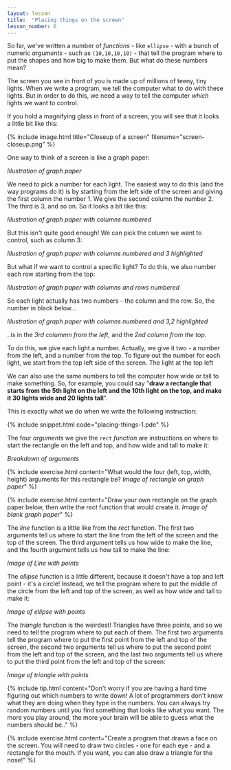 ```yaml
---
layout: lesson
title:  "Placing things on the screen"
lesson_number: 6
---
```


So far, we've written a number of *functions* - like ```ellipse``` - with a bunch of numeric *arguments* - such as ```(10,10,10,10)``` - that tell the program where to put the shapes and how big to make them. But what do these numbers mean?

The screen you see in front of you is made up of millions of teeny, tiny lights. When we write a program, we tell the computer what to do with these lights. But in order to do this, we need a way to tell the computer *which* lights we want to control.

If you hold a magnifying glass in front of a screen, you will see that it looks a little bit like this:

{% include image.html title="Closeup of a screen" filename="screen-closeup.png" %}

One way to think of a screen is like a graph paper:

*Illustration of graph paper*

We need to pick a number for each light. The easiest way to do this (and the way programs do it) is by starting from the left side of the screen and giving the first column the number 1. We give the second column the number 2. The third is 3, and so on. So it looks a bit like this:

*Illustration of graph paper with columns numbered*

But this isn't quite good enough! We can pick the column we want to control, such as column 3:

*Illustration of graph paper with columns numbered and 3 highlighted*

But what if we want to control a specific light? To do this, we also number each row starting from the top:

*Illustration of graph paper with columns and rows numbered*

So each light actually has two numbers - the column and the row. So, the number in black below...

*Illustration of graph paper with columns numbered and 3,2 highlighted*

..is in the *3rd colummn from the left*, and the *2nd column from the top*.

To do this, we give each light a number. Actually, we give it two - a number from the left, and a number from the top. To figure out the number for each light, we start from the top left side of the screen. The light at the top left 

We can also use the same numbers to tell the computer how wide or tall to make something. So, for example, you could say "**draw a rectangle that starts from the 5th light on the left and the 10th light on the top, and make it 30 lights wide and 20 lights tall**".

This is exactly what we do when we write the following instruction:

{% include snippet.html code="placing-things-1.pde" %}

The four *arguments* we give the ```rect``` *function* are instructions on where to start the rectangle on the left and top, and how wide and tall to make it:

*Breakdown of arguments*

{% include exercise.html content="What would the four (left, top, width, height) arguments for this rectangle be? *Image of rectangle on graph paper*"  %}

{% include exercise.html content="Draw your own rectangle on the graph paper below, then write the *rect* function that would create it.  *Image of blank graph paper*"  %}


The *line* function is a little like from the *rect* function. The first two arguments tell us where to start the line from the left of the screen and the top of the screen. The third argument tells us how wide to make the line, and the fourth argument tells us how tall to make the line:

*Image of Line with points*

The *ellipse* function is a little different, because it doesn't have a top and left point - it's a circle! Instead, we tell the program where to put the middle of the circle from the left and top of the screen, as well as how wide and tall to make it:

*Image of ellipse with points*

The *triangle* function is the weirdest! Triangles have three points, and so we need to tell the program where to put each of them. The first two arguments tell the program where to put the first point from the left and top of the screen, the second two arguments tell us where to put the second point from the left and top of the screen, and the last two arguments tell us where to put the third point from the left and top of the screen:

*Image of triangle with points*

{% include tip.html content="Don't worry if you are having a hard time figuring out which numbers to write down! A lot of programmers don't know what they are doing when they type in the numbers. You can always try random numbers until you find something that looks like what you want. The more you play around, the more your brain will be able to guess what the numbers should be.."  %}

{% include exercise.html content="Create a program that draws a face on the screen. You will need to draw two circles - one for each eye - and a rectangle for the mouth. If you want, you can also draw a triangle for the nose!"  %}
